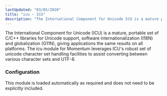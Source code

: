 ```yaml
---
lastUpdated: "03/05/2020"
title: "icu – ICU"
description: "The International Component for Unicode ICU is a mature portable set of C C libraries for Unicode support software internationalization I 18 N and globalization G 11 N giving applications the same results on all platforms The icu module for Momentum leverages ICU s robust set of unicode character set..."
---
```


<a name="idp21838368"></a> 

The International Component for Unicode (ICU) is a mature, portable set of C/C++ libraries for Unicode support, software internationalization (I18N) and globalization (G11N), giving applications the same results on all platforms. The icu module for Momentum leverages ICU's robust set of unicode character set handling facilities to assist converting between various character sets and UTF-8.

### <a name="idp21841056"></a> Configuration

This module is loaded automatically as required and does not need to be explicitly included.
